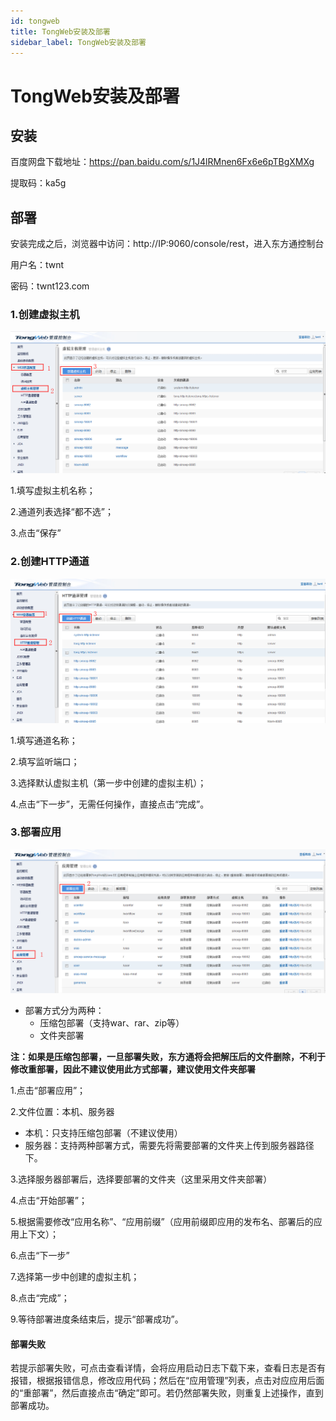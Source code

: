 ```yaml
---
id: tongweb
title: TongWeb安装及部署
sidebar_label: TongWeb安装及部署
---
```


# TongWeb安装及部署

## 安装

百度网盘下载地址：https://pan.baidu.com/s/1J4lRMnen6Fx6e6pTBgXMXg

提取码：ka5g 

## 部署

安装完成之后，浏览器中访问：http://IP:9060/console/rest，进入东方通控制台

用户名：twnt

密码：twnt123.com

### 1.创建虚拟主机

![虚拟主机设置](../../../static/img/server/tongweb/1564455400855.png)

1.填写虚拟主机名称；

2.通道列表选择“都不选”；

3.点击“保存”

### 2.创建HTTP通道

![创建HTTP通道](../../../static/img/server/tongweb/1564455815175.png)

1.填写通道名称；

2.填写监听端口；

3.选择默认虚拟主机（第一步中创建的虚拟主机）；

4.点击“下一步”，无需任何操作，直接点击“完成”。

### 3.部署应用

![应用部署](../../../static/img/server/tongweb/1564455970389.png)

* 部署方式分为两种：
  * 压缩包部署（支持war、rar、zip等）
  * 文件夹部署

**注：如果是压缩包部署，一旦部署失败，东方通将会把解压后的文件删除，不利于修改重部署，因此不建议使用此方式部署，建议使用文件夹部署**

1.点击“部署应用”；

2.文件位置：本机、服务器

* 本机：只支持压缩包部署（不建议使用）
* 服务器：支持两种部署方式，需要先将需要部署的文件夹上传到服务器路径下。

3.选择服务器部署后，选择要部署的文件夹（这里采用文件夹部署）

4.点击“开始部署”；

5.根据需要修改“应用名称”、“应用前缀”（应用前缀即应用的发布名、部署后的应用上下文）；

6.点击“下一步”

7.选择第一步中创建的虚拟主机；

8.点击“完成”；

9.等待部署进度条结束后，提示“部署成功”。

#### 部署失败

若提示部署失败，可点击查看详情，会将应用启动日志下载下来，查看日志是否有报错，根据报错信息，修改应用代码；然后在“应用管理”列表，点击对应应用后面的“重部署”，然后直接点击“确定”即可。若仍然部署失败，则重复上述操作，直到部署成功。